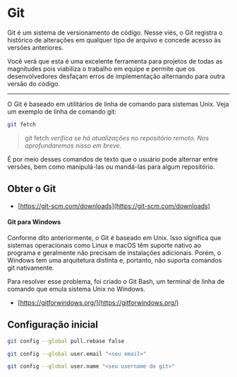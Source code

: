 # Git

Git é um sistema de versionamento de código. Nesse viés, o Git registra o histórico de alterações em qualquer tipo de arquivo e concede acesso às versões anteriores.

Você verá que esta é uma excelente ferramenta para projetos de todas as magnitudes pois viabiliza o trabalho em equipe e permite que os desenvolvedores desfaçam erros de implementação alternando para outra versão do código.

---

O Git é baseado em utilitários de linha de comando para sistemas Unix. Veja um exemplo de linha de comando git:

```sh
git fetch
```

> git fetch _verifica se há atualizações no repositório remoto. Nos aprofundaremos nisso em breve._

É por meio desses comandos de texto que o usuário pode alternar entre versões, bem como manipulá-las ou mandá-las para algum repositório.

## Obter o Git

- [https://git-scm.com/downloads](https://git-scm.com/downloads)

#### Git para Windows

Conforme dito anteriormente, o Git é baseado em Unix. Isso significa que sistemas operacionais como Linux e macOS têm suporte nativo ao programa e geralmente não precisam de instalações adicionais. Porém, o Windows tem uma arquitetura distinta e, portanto, não suporta comandos git nativamente.

Para resolver esse problema, foi criado o Git Bash, um terminal de linha de comando que emula sistema Unix no Windows.

- [https://gitforwindows.org/](https://gitforwindows.org/)

## Configuração inicial

```sh
git config --global pull.rebase false
```

```sh
git config --global user.email "<seu email>"
```

```sh
git config --global user.name "<seu username do git>"
```
